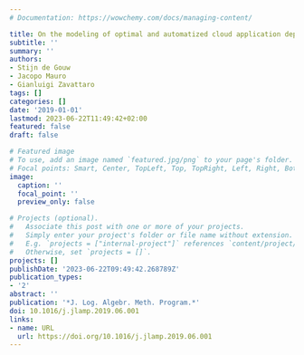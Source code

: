 ```yaml
---
# Documentation: https://wowchemy.com/docs/managing-content/

title: On the modeling of optimal and automatized cloud application deployment
subtitle: ''
summary: ''
authors:
- Stijn de Gouw
- Jacopo Mauro
- Gianluigi Zavattaro
tags: []
categories: []
date: '2019-01-01'
lastmod: 2023-06-22T11:49:42+02:00
featured: false
draft: false

# Featured image
# To use, add an image named `featured.jpg/png` to your page's folder.
# Focal points: Smart, Center, TopLeft, Top, TopRight, Left, Right, BottomLeft, Bottom, BottomRight.
image:
  caption: ''
  focal_point: ''
  preview_only: false

# Projects (optional).
#   Associate this post with one or more of your projects.
#   Simply enter your project's folder or file name without extension.
#   E.g. `projects = ["internal-project"]` references `content/project/deep-learning/index.md`.
#   Otherwise, set `projects = []`.
projects: []
publishDate: '2023-06-22T09:49:42.268789Z'
publication_types:
- '2'
abstract: ''
publication: '*J. Log. Algebr. Meth. Program.*'
doi: 10.1016/j.jlamp.2019.06.001
links:
- name: URL
  url: https://doi.org/10.1016/j.jlamp.2019.06.001
---
```

